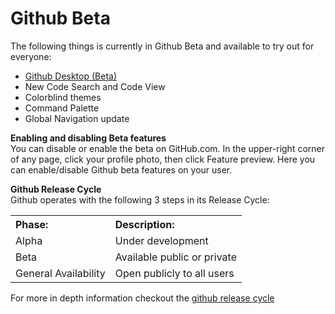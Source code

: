 # Github Beta

The following things is currently in Github Beta and available to try out for everyone:
- <a href="https://desktop.github.com/beta/">Github Desktop (Beta)</a>
- New Code Search and Code View
- Colorblind themes
- Command Palette
- Global Navigation update

**Enabling and disabling Beta features**<br>
You can disable or enable the beta on GitHub.com.
In the upper-right corner of any page, click your profile photo, then click Feature preview. 
Here you can enable/disable Github beta features on your user.


**Github Release Cycle**<br>
Github operates with the following 3 steps in its Release Cycle:

<table>
  <tbody>
    <tr>
      <th align="Left">Phase:</th>
      <th align="Left">Description:</th>
    </tr>
    <tr>
      <td>Alpha</td>
      <td>Under development</td>
    </tr>
    <tr>
      <td>Beta</td>
      <td>Available public or private</td>
    </tr>
    <tr>
      <td>General Availability </td>
      <td>
        Open publicly to all users
      </td>
    </tr>
  </tbody>
</table>

For more in depth information checkout the <a href="https://docs.github.com/en/get-started/using-github/exploring-early-access-releases-with-feature-preview">github release cycle</a>


